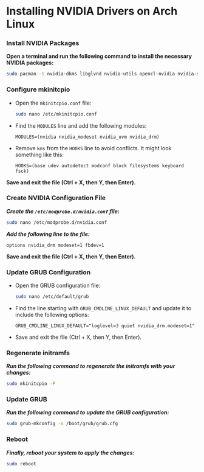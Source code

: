 # Installing NVIDIA Drivers on Arch Linux

### Install NVIDIA Packages

**Open a terminal and run the following command to install the necessary NVIDIA packages:**

```bash
sudo pacman -S nvidia-dkms libglvnd nvidia-utils opencl-nvidia nvidia-settings lib32-nvidia-utils lib32-opencl-nvidia egl-wayland
```

### Configure mkinitcpio

- Open the `mkinitcpio.conf` file:

   ```bash
   sudo nano /etc/mkinitcpio.conf
   ```

- Find the `MODULES` line and add the following modules:

   ```plaintext
   MODULES=(nvidia nvidia_modeset nvidia_uvm nvidia_drm)
   ```

- Remove `kms` from the `HOOKS` line to avoid conflicts. It might look something like this:

   ```plaintext
   HOOKS=(base udev autodetect modconf block filesystems keyboard fsck)
   ```

**Save and exit the file (Ctrl + X, then Y, then Enter).**

### Create NVIDIA Configuration File

***Create the `/etc/modprobe.d/nvidia.conf` file:***

```bash
sudo nano /etc/modprobe.d/nvidia.conf
```

***Add the following line to the file:***

```plaintext
options nvidia_drm modeset=1 fbdev=1
```

**Save and exit the file (Ctrl + X, then Y, then Enter).**

### Update GRUB Configuration

- Open the GRUB configuration file:

   ```bash
   sudo nano /etc/default/grub
   ```

- Find the line starting with `GRUB_CMDLINE_LINUX_DEFAULT` and update it to include the following options:

   ```plaintext
   GRUB_CMDLINE_LINUX_DEFAULT="loglevel=3 quiet nvidia_drm.modeset=1"
   ```

- Save and exit the file (Ctrl + X, then Y, then Enter).

### Regenerate initramfs

***Run the following command to regenerate the initramfs with your changes:***

```bash
sudo mkinitcpio -P
```

### Update GRUB

***Run the following command to update the GRUB configuration:***

```bash
sudo grub-mkconfig -o /boot/grub/grub.cfg
```

### Reboot

***Finally, reboot your system to apply the changes:***

```bash
sudo reboot
```

